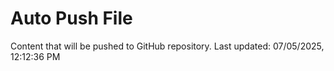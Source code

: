 # Auto Push File

Content that will be pushed to GitHub repository.
Last updated: 07/05/2025, 12:12:36 PM